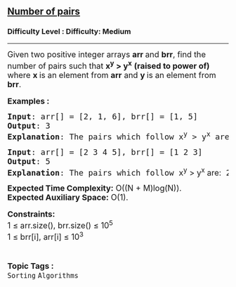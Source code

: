 <h2><a href="https://www.geeksforgeeks.org/problems/number-of-pairs-1587115620/1?page=1&difficulty=Medium&status=attempted&sortBy=submissions">Number of pairs</a></h2><h3>Difficulty Level : Difficulty: Medium</h3><hr><div class="problems_problem_content__Xm_eO"><p><span style="font-size: 18px;">Given two positive integer arrays <strong>arr </strong>and <strong>brr</strong>, find the number of pairs such that&nbsp;<strong>x<sup>y</sup> &gt; y<sup>x</sup></strong>&nbsp;<strong>(raised to power of)</strong> where <strong>x </strong>is an element from <strong>arr</strong> and <strong>y </strong>is an element from <strong>brr</strong>.</span><br><br><span style="font-size: 18px;"><strong>Examples :</strong></span></p>
<pre><span style="font-size: 18px;"><strong>Input</strong>: arr[] = [2, 1, 6], brr[] = [1, 5]
<strong>Output</strong>: 3
<strong>Explanation</strong>: The pairs which follow x<sup>y</sup> &gt; y<sup>x</sup> are: 2<sup>1</sup> &gt; 1<sup>2</sup>,&nbsp; 2<sup>5</sup> &gt; 5<sup>2</sup> and 6<sup>1</sup> &gt; 1<sup>6 .</sup></span></pre>
<pre><span style="font-size: 18px;"><strong>Input</strong>: arr[] = [2 3 4 5], brr[] = [1 2 3]
<strong>Output</strong>: 5
<strong>Explanation</strong>: The pairs which follow x<sup style="font-family: -apple-system, BlinkMacSystemFont, 'Segoe UI', Roboto, Oxygen, Ubuntu, Cantarell, 'Open Sans', 'Helvetica Neue', sans-serif;">y</sup><span style="font-family: -apple-system, BlinkMacSystemFont, 'Segoe UI', Roboto, Oxygen, Ubuntu, Cantarell, 'Open Sans', 'Helvetica Neue', sans-serif;"> &gt; y</span><sup style="font-family: -apple-system, BlinkMacSystemFont, 'Segoe UI', Roboto, Oxygen, Ubuntu, Cantarell, 'Open Sans', 'Helvetica Neue', sans-serif;">x</sup><span style="font-family: -apple-system, BlinkMacSystemFont, 'Segoe UI', Roboto, Oxygen, Ubuntu, Cantarell, 'Open Sans', 'Helvetica Neue', sans-serif;"> are:</span> 2<sup>1 </sup>&gt; 1<sup>2</sup> , 3<sup>1</sup> &gt; 1<sup>3 </sup>, 3<sup>2</sup> &gt; 2<sup>3</sup> , 4<sup>1</sup> &gt; 1<sup>4</sup> , 5<sup>1</sup> &gt; 1<sup>5&nbsp;</sup>.</span></pre>
<p><span style="font-size: 18px;"><strong>Expected Time Complexity:</strong>&nbsp;O((N + M)log(N)).<br><strong>Expected Auxiliary Space:</strong>&nbsp;O(1).</span><br><br><span style="font-size: 18px;"><strong>Constraints:</strong><br>1 ≤ arr.size(), brr.size() ≤ 10<sup>5</sup><br>1 ≤ brr[i], arr[i] ≤ 10<sup>3</sup></span></p></div><br><p><span style=font-size:18px><strong>Topic Tags : </strong><br><code>Sorting</code>&nbsp;<code>Algorithms</code>&nbsp;